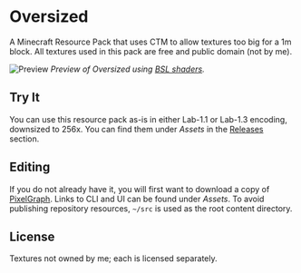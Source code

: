 # Oversized
A Minecraft Resource Pack that uses CTM to allow textures too big for a 1m block. All textures used in this pack are free and public domain (not by me).

<img src="https://github.com/null511/MCRP-Oversized/raw/main/media/title.png" alt="Preview"></img>
_Preview of Oversized using [BSL shaders](https://bitslablab.com/bslshaders)._

## Try It
You can use this resource pack as-is in either Lab-1.1 or Lab-1.3 encoding, downsized to 256x. You can find them under _Assets_ in the [Releases](https://github.com/null511/MCRP-Textureless/releases) section.

## Editing
If you do not already have it, you will first want to download a copy of [PixelGraph](https://github.com/null511/PixelGraph/releases). Links to CLI and UI can be found under _Assets_. To avoid publishing repository resources, `~/src` is used as the root content directory.

## License
Textures not owned by me; each is licensed separately.